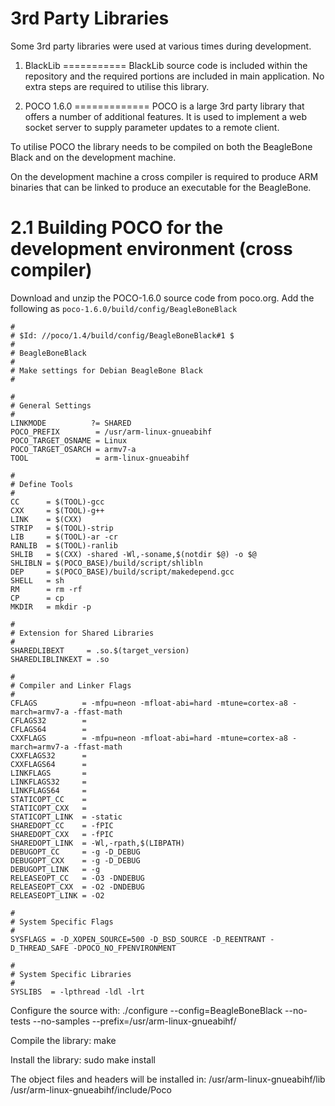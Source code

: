 # 3rd Party Libraries

Some 3rd party libraries were used at various times during development.

1. BlackLib
===========
BlackLib source code is included within the repository and the required portions are included in main application.  No extra steps are required to utilise this library.

2. POCO 1.6.0
=============
POCO is a large 3rd party library that offers a number of additional features.  It is used to implement a web socket server to supply parameter updates to a remote client.

To utilise POCO the library needs to be compiled on both the BeagleBone Black and on the development machine.

On the development machine a cross compiler is required to produce ARM binaries that can be linked to produce an executable for the BeagleBone.

2.1 Building POCO for the development environment (cross compiler)
==================================================================

Download and unzip the POCO-1.6.0 source code from poco.org.  Add the following as `poco-1.6.0/build/config/BeagleBoneBlack`

```
#
# $Id: //poco/1.4/build/config/BeagleBoneBlack#1 $
#
# BeagleBoneBlack
#
# Make settings for Debian BeagleBone Black
#

#
# General Settings
#
LINKMODE          ?= SHARED
POCO_PREFIX        = /usr/arm-linux-gnueabihf
POCO_TARGET_OSNAME = Linux
POCO_TARGET_OSARCH = armv7-a
TOOL               = arm-linux-gnueabihf

#
# Define Tools
#
CC      = $(TOOL)-gcc
CXX     = $(TOOL)-g++
LINK    = $(CXX)
STRIP   = $(TOOL)-strip
LIB     = $(TOOL)-ar -cr
RANLIB  = $(TOOL)-ranlib
SHLIB   = $(CXX) -shared -Wl,-soname,$(notdir $@) -o $@
SHLIBLN = $(POCO_BASE)/build/script/shlibln
DEP     = $(POCO_BASE)/build/script/makedepend.gcc
SHELL   = sh
RM      = rm -rf
CP      = cp
MKDIR   = mkdir -p

#
# Extension for Shared Libraries
#
SHAREDLIBEXT     = .so.$(target_version)
SHAREDLIBLINKEXT = .so

#
# Compiler and Linker Flags
#
CFLAGS          = -mfpu=neon -mfloat-abi=hard -mtune=cortex-a8 -march=armv7-a -ffast-math
CFLAGS32        =
CFLAGS64        =
CXXFLAGS        = -mfpu=neon -mfloat-abi=hard -mtune=cortex-a8 -march=armv7-a -ffast-math
CXXFLAGS32      =
CXXFLAGS64      =
LINKFLAGS       =
LINKFLAGS32     =
LINKFLAGS64     =
STATICOPT_CC    =
STATICOPT_CXX   =
STATICOPT_LINK  = -static
SHAREDOPT_CC    = -fPIC
SHAREDOPT_CXX   = -fPIC
SHAREDOPT_LINK  = -Wl,-rpath,$(LIBPATH)
DEBUGOPT_CC     = -g -D_DEBUG
DEBUGOPT_CXX    = -g -D_DEBUG
DEBUGOPT_LINK   = -g
RELEASEOPT_CC   = -O3 -DNDEBUG
RELEASEOPT_CXX  = -O2 -DNDEBUG
RELEASEOPT_LINK = -O2

#
# System Specific Flags
#
SYSFLAGS = -D_XOPEN_SOURCE=500 -D_BSD_SOURCE -D_REENTRANT -D_THREAD_SAFE -DPOCO_NO_FPENVIRONMENT

#
# System Specific Libraries
#
SYSLIBS  = -lpthread -ldl -lrt
```

Configure the source with:
    ./configure --config=BeagleBoneBlack --no-tests --no-samples --prefix=/usr/arm-linux-gnueabihf/

Compile the library:
    make

Install the library:
    sudo make install

The object files and headers will be installed in:
    /usr/arm-linux-gnueabihf/lib
    /usr/arm-linux-gnueabihf/include/Poco

